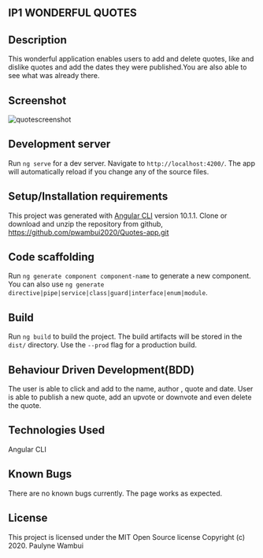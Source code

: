 ## IP1 WONDERFUL QUOTES

## Description
This wonderful application enables users to add  and delete quotes, like and dislike quotes and add the dates they were published.You are also able to see what was already there.

## Screenshot
![quotescreenshot](https://user-images.githubusercontent.com/69419673/94559756-5cb3ac80-026a-11eb-8e8a-65a803e185e0.png)

## Development server

Run `ng serve` for a dev server. Navigate to `http://localhost:4200/`. The app will automatically reload if you change any of the source files.

## Setup/Installation requirements
This project was generated with [Angular CLI](https://github.com/angular/angular-cli) version 10.1.1.
Clone or download and unzip the repository from github, https://github.com/pwambui2020/Quotes-app.git

## Code scaffolding

Run `ng generate component component-name` to generate a new component. You can also use `ng generate directive|pipe|service|class|guard|interface|enum|module`.

## Build

Run `ng build` to build the project. The build artifacts will be stored in the `dist/` directory. Use the `--prod` flag for a production build.

## Behaviour Driven Development(BDD)

The user is able to click and add to the name, author , quote and date. User is able to publish a new quote, add an upvote or downvote and even delete the quote.

## Technologies Used

Angular CLI

## Known Bugs
There are no known bugs currently. The page works as expected.

## License
This project is licensed under the MIT Open Source license Copyright (c) 2020. Paulyne Wambui


